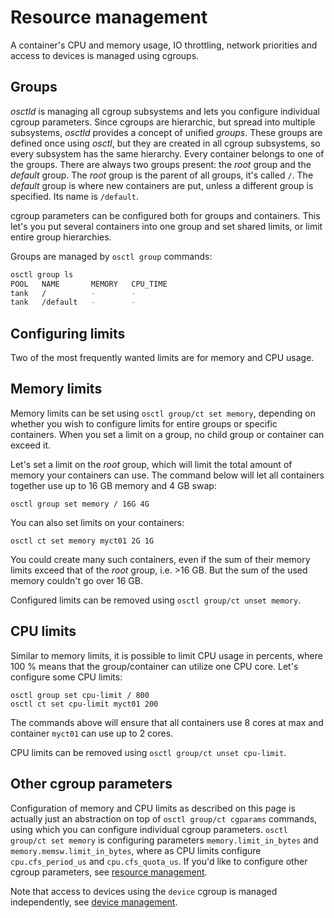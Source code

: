 # Resource management
A container's CPU and memory usage, IO throttling, network priorities
and access to devices is managed using cgroups.

## Groups
*osctld* is managing all cgroup subsystems and lets you configure individual
cgroup parameters. Since cgroups are hierarchic, but spread into multiple
subsystems, *osctld* provides a concept of unified *groups*. These groups are
defined once using *osctl*, but they are created in all cgroup subsystems,
so every subsystem has the same hierarchy. Every container belongs to one of
the groups. There are always two groups present: the *root* group
and the *default* group. The *root* group is the parent of all groups,
it's called `/`. The *default* group is where new containers are put, unless
a different group is specified. Its name is `/default`.

cgroup parameters can be configured both for groups and containers. This let's
you put several containers into one group and set shared limits, or limit entire
group hierarchies.

Groups are managed by `osctl group` commands:

```bash
osctl group ls
POOL   NAME       MEMORY   CPU_TIME
tank   /          -        -
tank   /default   -        -
```

## Configuring limits
Two of the most frequently wanted limits are for memory and CPU usage.

## Memory limits
Memory limits can be set using `osctl group/ct set memory`, depending on whether
you wish to configure limits for entire groups or specific containers. When you
set a limit on a group, no child group or container can exceed it.

Let's set a limit on the *root* group, which will limit the total amount of
memory your containers can use. The command below will let all containers
together use up to 16 GB memory and 4 GB swap:

```shell
osctl group set memory / 16G 4G
```

You can also set limits on your containers:

```shell
osctl ct set memory myct01 2G 1G
```

You could create many such containers, even if the sum of their memory limits
exceed that of the *root* group, i.e. >16 GB. But the sum of the used memory
couldn't go over 16 GB.

Configured limits can be removed using `osctl group/ct unset memory`.

## CPU limits
Similar to memory limits, it is possible to limit CPU usage in percents, where
100 % means that the group/container can utilize one CPU core. Let's configure
some CPU limits:

```shell
osctl group set cpu-limit / 800
osctl ct set cpu-limit myct01 200
```

The commands above will ensure that all containers use 8 cores at max
and container `myct01` can use up to 2 cores.

CPU limits can be removed using `osctl group/ct unset cpu-limit`.

## Other cgroup parameters
Configuration of memory and CPU limits as described on this page is actually
just an abstraction on top of `osctl group/ct cgparams` commands, using which
you can configure individual cgroup parameters. `osctl group/ct set memory`
is configuring parameters `memory.limit_in_bytes`
and `memory.memsw.limit_in_bytes`, where as CPU limits configure
`cpu.cfs_period_us` and `cpu.cfs_quota_us`. If you'd like to configure other
cgroup parameters, see [resource management](/containers/resources.md).

Note that access to devices using the `device` cgroup is managed independently,
see [device management](/containers/devices.md).
